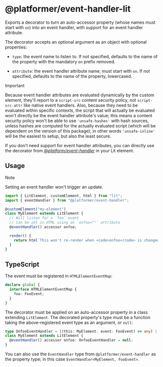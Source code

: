 # @platformer/event-handler-lit

Exports a decorator to turn an auto-accessor property (whose names must start with `on`) into an event handler, with support for an event handler attribute.

The decorator accepts an optional argument as an object with optional properties:

- `type`: the event name to listen to. If not specified, defaults to the name of the property with the mandatory `on` prefix removed.

- `attribute`: the event handler attribute name; must start with `on`. If not specified, defaults to the name of the property, lowercased.

> [!IMPORTANT]
> Because event handler attributes are evaluated dynamically by the custom element, they'll report to a `script-src` content security policy, not `script-src-attr` like native event handlers.
> Also, because they need to be evaluated within specific contexts, the script that will actually be evaluated won't directly be the event handler attribute's value;
> this means a content security policy won't be able to use `'unsafe-hashes'` with hash sources, unless hashes are computed for the actually evaluated script (which will be dependent on the version of this package);
> in other words `'unsafe-inline'` will be the easiest to setup, but also the least secure.
>
> If you don't need support for event handler attributes, you can directly use the decorator from [_@platform/event-handler_](../core/README.md#decorator) in your Lit element.

## Usage

> [!NOTE]
> Setting an event handler won't trigger an update.

```js
import { LitElement, customElement, html } from "lit";
import { eventHandler } from "@platformer/event-handler";

@customElement("my-element")
class MyElement extends LitElement {
  // Will listen for a `foo` event
  // Can be set in HTML using an `onfoo=""` attribute
  @eventHandler() accessor onfoo;

  render() {
    return html`This won't re-render when <code>onfoo</code> is changed.`;
  }
}
```

## TypeScript

The event must be registered in `HTMLElementEventMap`:

```ts
declare global {
  interface HTMLElementEventMap {
    foo: FooEvent;
  }
}
```

The decorator must be applied on an auto-accessor property in a class extending `LitElement`.
The decorated property's type must be a function taking the above-registered event type as an argument, or `null`:

```ts
type OnfooEventHandler = ((this: MyElement, event: FooEvent) => any) | null;
class MyElement extends LitElement {
  @eventHandler() accessor onfoo: OnfooEventHandler = null;
}
```

You can also use the `EventHandler` type from `@platformer/event-handler` as the property type; in this case `EventHandler<MyElement, FooEvent>`.
